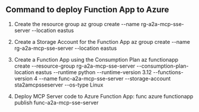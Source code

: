 ## Command to deploy Function App to Azure

1. Create the resource group
az group create --name rg-a2a-mcp-sse-server --location eastus

2. Create a Storage Account for the Function App
az group create --name rg-a2a-mcp-sse-server --location eastus

3. Create a Function App using the Consumption Plan
az functionapp create --resource-group rg-a2a-mcp-sse-server --consumption-plan-location eastus --runtime python --runtime-version 3.12 --functions-version 4 --name func-a2a-mcp-sse-server --storage-account sta2amcpsseserver --os-type Linux

4. Deploy MCP Server code to Azure Function App:
func azure functionapp publish func-a2a-mcp-sse-server